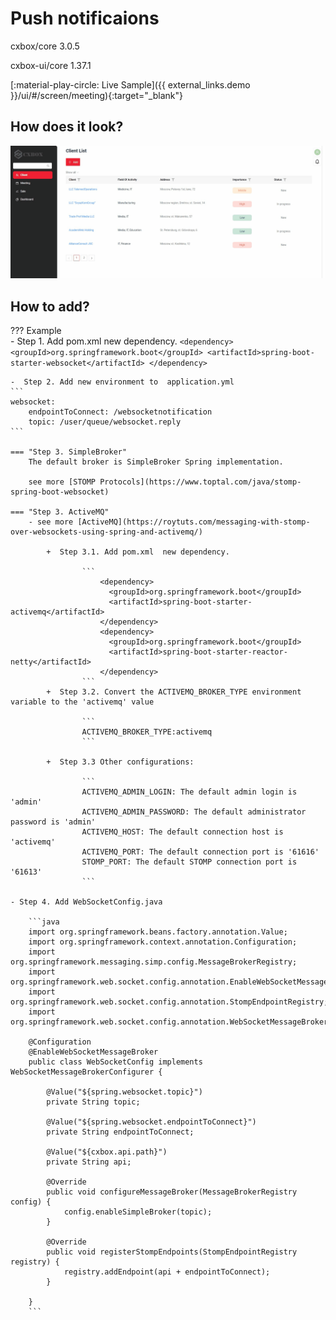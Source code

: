 # Push notificaions
cxbox/core 3.0.5

cxbox-ui/core 1.37.1

[:material-play-circle: Live Sample]({{ external_links.demo }}/ui/#/screen/meeting){:target="_blank"} 

## How does it look?
![websocket.gif](websocket.gif) 

## How to add?
??? Example    
    - Step 1. Add pom.xml  new dependency.
    ```
    <dependency>
    <groupId>org.springframework.boot</groupId>
    <artifactId>spring-boot-starter-websocket</artifactId>
    </dependency>
    ```

    -  Step 2. Add new environment to  application.yml
    ```
    websocket:
        endpointToConnect: /websocketnotification
        topic: /user/queue/websocket.reply
    ```

    === "Step 3. SimpleBroker"
        The default broker is SimpleBroker Spring implementation.

        see more [STOMP Protocols](https://www.toptal.com/java/stomp-spring-boot-websocket)

    === "Step 3. ActiveMQ"
        - see more [ActiveMQ](https://roytuts.com/messaging-with-stomp-over-websockets-using-spring-and-activemq/)
    
            +  Step 3.1. Add pom.xml  new dependency.
    
                    ```
                        <dependency>
                          <groupId>org.springframework.boot</groupId>
                          <artifactId>spring-boot-starter-activemq</artifactId>
                        </dependency>
                        <dependency>
                          <groupId>org.springframework.boot</groupId>
                          <artifactId>spring-boot-starter-reactor-netty</artifactId>
                        </dependency>
                    ```
            +  Step 3.2. Convert the ACTIVEMQ_BROKER_TYPE environment variable to the 'activemq' value
            
                    ```
                    ACTIVEMQ_BROKER_TYPE:activemq
                    ```
                    
            +  Step 3.3 Other configurations:
                    
                    ```
                    ACTIVEMQ_ADMIN_LOGIN: The default admin login is 'admin'
                    ACTIVEMQ_ADMIN_PASSWORD: The default administrator password is 'admin'
                    ACTIVEMQ_HOST: The default connection host is 'activemq'
                    ACTIVEMQ_PORT: The default connection port is '61616'
                    STOMP_PORT: The default STOMP connection port is '61613'
                    ```

    - Step 4. Add WebSocketConfig.java

        ```java
        import org.springframework.beans.factory.annotation.Value;
        import org.springframework.context.annotation.Configuration;
        import org.springframework.messaging.simp.config.MessageBrokerRegistry;
        import org.springframework.web.socket.config.annotation.EnableWebSocketMessageBroker;
        import org.springframework.web.socket.config.annotation.StompEndpointRegistry;
        import org.springframework.web.socket.config.annotation.WebSocketMessageBrokerConfigurer;
        
        @Configuration
        @EnableWebSocketMessageBroker
        public class WebSocketConfig implements WebSocketMessageBrokerConfigurer {
        
            @Value("${spring.websocket.topic}")
            private String topic;
        
            @Value("${spring.websocket.endpointToConnect}")
            private String endpointToConnect;
        
            @Value("${cxbox.api.path}")
            private String api;
        
            @Override
            public void configureMessageBroker(MessageBrokerRegistry config) {
                config.enableSimpleBroker(topic);
            }
        
            @Override
            public void registerStompEndpoints(StompEndpointRegistry registry) {
                registry.addEndpoint(api + endpointToConnect);
            }
        
        }
        ```
     